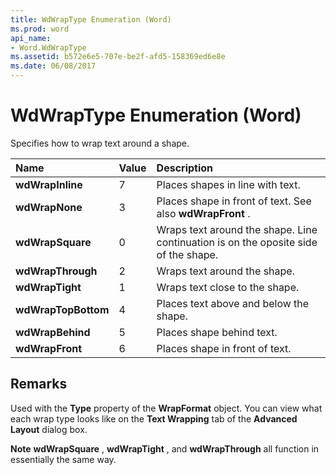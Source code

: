 ```yaml
---
title: WdWrapType Enumeration (Word)
ms.prod: word
api_name:
- Word.WdWrapType
ms.assetid: b572e6e5-707e-be2f-afd5-158369ed6e8e
ms.date: 06/08/2017
---
```



# WdWrapType Enumeration (Word)

Specifies how to wrap text around a shape.



|**Name**|**Value**|**Description**|
|:-----|:-----|:-----|
| **wdWrapInline**|7|Places shapes in line with text.|
| **wdWrapNone**|3|Places shape in front of text. See also **wdWrapFront** .|
| **wdWrapSquare**|0|Wraps text around the shape. Line continuation is on the oposite side of the shape.|
| **wdWrapThrough**|2|Wraps text around the shape.|
| **wdWrapTight**|1|Wraps text close to the shape.|
| **wdWrapTopBottom**|4|Places text above and below the shape.|
| **wdWrapBehind**|5|Places shape behind text.|
| **wdWrapFront**|6|Places shape in front of text.|

## Remarks

Used with the **Type** property of the **WrapFormat** object. You can view what each wrap type looks like on the **Text Wrapping** tab of the **Advanced Layout** dialog box.


 **Note**  **wdWrapSquare** , **wdWrapTight** , and **wdWrapThrough** all function in essentially the same way.


